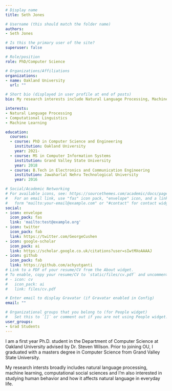 ```yaml
---
# Display name
title: Seth Jones

# Username (this should match the folder name)
authors:
- Seth Jones

# Is this the primary user of the site?
superuser: false

# Role/position
role: PhD/Computer Science

# Organizations/Affiliations
organizations:
- name: Oakland University
  url: ""

# Short bio (displayed in user profile at end of posts)
bio: My research interests include Natural Language Processing, Machine Learning, Data Science.

interests:
- Natural Language Processing
- Computational Linguistics
- Machine Learning

education:
  courses:
  - course: PhD in Computer Science and Engineering
    institution: Oakland University
    year: 2021-
  - course: MS in Computer Information Systems
    institution: Grand Valley State University
    year: 2018
  - course: B.Tech in Electronics and Communication Engineering
    institution: Jawaharlal Nehru Technological University
    year: 2016

# Social/Academic Networking
# For available icons, see: https://sourcethemes.com/academic/docs/page-builder/#icons
#   For an email link, use "fas" icon pack, "envelope" icon, and a link in the
#   form "mailto:your-email@example.com" or "#contact" for contact widget.
social:
- icon: envelope
  icon_pack: fas
  link: 'mailto:test@example.org'
- icon: twitter
  icon_pack: fab
  link: https://twitter.com/GeorgeCushen
- icon: google-scholar
  icon_pack: ai
  link: https://scholar.google.co.uk/citations?user=sIwtMXoAAAAJ
- icon: github
  icon_pack: fab
  link: https://github.com/achyutganti
# Link to a PDF of your resume/CV from the About widget.
# To enable, copy your resume/CV to `static/files/cv.pdf` and uncomment the lines below.
# - icon: cv
#   icon_pack: ai
#   link: files/cv.pdf

# Enter email to display Gravatar (if Gravatar enabled in Config)
email: ""

# Organizational groups that you belong to (for People widget)
#   Set this to `[]` or comment out if you are not using People widget.
user_groups:
- Grad Students
---
```


I am a first year Ph.D. student in the Department of Computer Science at Oakland University advised by Dr. Steven Wilson. Prior to joining OU, I graduated with a masters degree in Computer Science from Grand Valley State University.

My research intersts broadly includes natural language processing, machine learning, computational social sciences and I’m also interested in studying human behavior and how it affects natural language in everyday life.
